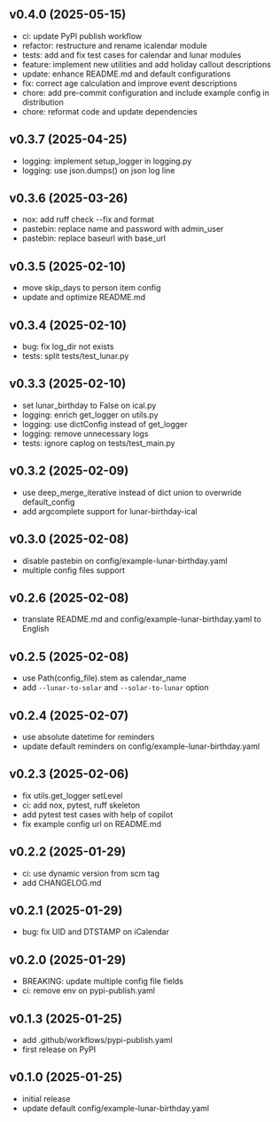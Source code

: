 ## v0.4.0 (2025-05-15)

- ci: update PyPI publish workflow
- refactor: restructure and rename icalendar module
- tests: add and fix test cases for calendar and lunar modules
- feature: implement new utilities and add holiday callout descriptions
- update: enhance README.md and default configurations
- fix: correct age calculation and improve event descriptions
- chore: add pre-commit configuration and include example config in distribution
- chore: reformat code and update dependencies

## v0.3.7 (2025-04-25)

- logging: implement setup_logger in logging.py
- logging: use json.dumps() on json log line

## v0.3.6 (2025-03-26)

- nox: add ruff check --fix and format
- pastebin: replace name and password with admin_user
- pastebin: replace baseurl with base_url

## v0.3.5 (2025-02-10)

- move skip_days to person item config
- update and optimize README.md

## v0.3.4 (2025-02-10)

- bug: fix log_dir not exists
- tests: split tests/test_lunar.py

## v0.3.3 (2025-02-10)

- set lunar_birthday to False on ical.py
- logging: enrich get_logger on utils.py
- logging: use dictConfig instead of get_logger
- logging: remove unnecessary logs
- tests: ignore caplog on tests/test_main.py

## v0.3.2 (2025-02-09)

- use deep_merge_iterative instead of dict union to overwride default_config
- add argcomplete support for lunar-birthday-ical

## v0.3.0 (2025-02-08)

- disable pastebin on config/example-lunar-birthday.yaml
- multiple config files support

## v0.2.6 (2025-02-08)

- translate README.md and config/example-lunar-birthday.yaml to English

## v0.2.5 (2025-02-08)

- use Path(config_file).stem as calendar_name
- add `--lunar-to-solar` and `--solar-to-lunar` option

## v0.2.4 (2025-02-07)

- use absolute datetime for reminders
- update default reminders on config/example-lunar-birthday.yaml

## v0.2.3 (2025-02-06)

- fix utils.get_logger setLevel
- ci: add nox, pytest, ruff skeleton
- add pytest test cases with help of copilot
- fix example config url on README.md

## v0.2.2 (2025-01-29)

- ci: use dynamic version from scm tag
- add CHANGELOG.md

## v0.2.1 (2025-01-29)

- bug: fix UID and DTSTAMP on iCalendar

## v0.2.0 (2025-01-29)

- BREAKING: update multiple config file fields
- ci: remove env on pypi-publish.yaml

## v0.1.3 (2025-01-25)

- add .github/workflows/pypi-publish.yaml
- first release on PyPI

## v0.1.0 (2025-01-25)

- initial release
- update default config/example-lunar-birthday.yaml
